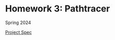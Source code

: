 # Homework 3: Pathtracer

Spring 2024

[Project Spec](https://cs184.eecs.berkeley.edu/sp24/docs/hw3-1)
